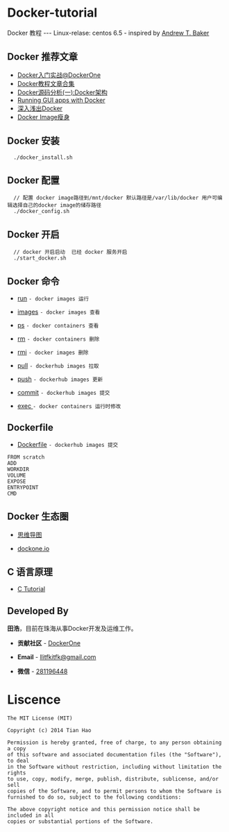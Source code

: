 Docker-tutorial  
==================

Docker 教程 --- Linux-relase: centos 6.5 - inspired by [Andrew T. Baker](https://github.com/atbaker/docker-tutorial)


Docker 推荐文章
---------------
* [Docker入门实战@DockerOne](http://yuedu.baidu.com/ebook/d817967416fc700abb68fca1)
* [Docker教程文章合集](http://dockerone.com/topic/Docker%20Tutorial)
* [Docker源码分析(一):Docker架构](http://www.infoq.com/cn/articles/docker-source-code-analysis-part1)
* [Running GUI apps with Docker](http://fabiorehm.com/blog/2014/09/11/running-gui-apps-with-docker/)
* [深入浅出Docker](http://www.infoq.com/cn/articles/docker-core-technology-preview)
* [Docker Image瘦身](http://www.cnblogs.com/e2tox/p/4027756.html)

Docker 安装
-----------

```
  ./docker_install.sh
```



Docker 配置
-----------

```
  // 配置 docker image路径到/mnt/docker 默认路径是/var/lib/docker 用户可编辑选择自己的docker image的储存路径
  ./docker_config.sh
```


Docker 开启
-----------

```
  // docker 开启启动  已经 docker 服务开启
  ./start_docker.sh
```

Docker 命令
------------
* [run](https://github.com/llitfkitfk/docker-tutorial-cn/tree/master/run)       ```- docker images 运行```
* [images](https://github.com/llitfkitfk/docker-tutorial-cn/tree/master/images) ```- docker images 查看```
* [ps](https://github.com/llitfkitfk/docker-tutorial-cn/tree/master/ps)         ```- docker containers 查看```
* [rm](https://github.com/llitfkitfk/docker-tutorial-cn/tree/master/rm)         ```- docker containers 删除```
* [rmi](https://github.com/llitfkitfk/docker-tutorial-cn/tree/master/rmi)       ```- docker images 删除```
* [pull](https://github.com/llitfkitfk/docker-tutorial-cn/tree/master/pull)     ```- dockerhub images 拉取```
* [push](https://github.com/llitfkitfk/docker-tutorial-cn/tree/master/push)     ```- dockerhub images 更新```
* [commit](https://github.com/llitfkitfk/docker-tutorial-cn/tree/master/commit) ```- dockerhub images 提交```

* [exec	](https://github.com/llitfkitfk/docker-tutorial-cn/tree/master/exec) ```- docker containers 运行时修改```

Dockerfile
----------
* [Dockerfile](https://github.com/llitfkitfk/docker-tutorial-cn/tree/master/dockerfile) ```- dockerhub images 提交```

```
FROM scratch
ADD
WORKDIR
VOLUME
EXPOSE
ENTRYPOINT
CMD
```

Docker 生态圈
-------------
* [思维导图](https://raw.githubusercontent.com/llitfkitfk/docker-tutorial-cn/master/docker_ecosys.png)

* [dockone.io](https://dockone.io/)


C 语言原理
-----------------

* [C Tutorial](https://github.com/llitfkitfk/docker-tutorial-cn/blob/master/C%E8%AF%AD%E8%A8%80%E5%8E%9F%E7%90%86.md)


Developed By
------------
**田浩**，目前在珠海从事Docker开发及运维工作。

* **贡献社区** - [DockerOne](http://dockone.io/people/llitfkitfk)

* **Email** - <llitfkitfk@gmail.com>

* **微信** - [281196448]()


Liscence
========

```
The MIT License (MIT)

Copyright (c) 2014 Tian Hao

Permission is hereby granted, free of charge, to any person obtaining a copy
of this software and associated documentation files (the "Software"), to deal
in the Software without restriction, including without limitation the rights
to use, copy, modify, merge, publish, distribute, sublicense, and/or sell
copies of the Software, and to permit persons to whom the Software is
furnished to do so, subject to the following conditions:

The above copyright notice and this permission notice shall be included in all
copies or substantial portions of the Software.
```
